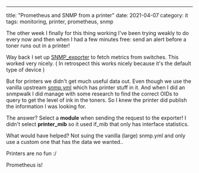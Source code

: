 ---
title: "Prometheus and SNMP from a printer"
date: 2021-04-07
category: it
tags: monitoring, printer, prometheus, snmp

The other week I finally for this thing working I've been trying weakly to do every now and then when I had a few minutes free: send an alert before a toner runs out in a printer!

Way back I set up [SNMP\_exporter](https://github.com/prometheus/snmp_exporter) to fetch metrics from switches. This worked very nicely. ( In retrospect this works nicely because it's the default type of device )

But for printers we didn't get much useful data out. Even though we use the vanilla upstream [snmp.yml](https://github.com/prometheus/snmp_exporter/blob/main/snmp.yml) which has printer stuff in it. And when I did an snmpwalk I did manage with some research to find the correct OIDs to query to get the level of ink in the toners. So I knew the printer did publish the information I was looking for.

The answer? Select a **module** when sending the request to the exporter! I didn't select **printer\_mib** so it used if\_mib that only has interface statistics.

What would have helped? Not suing the vanilla (large) snmp.yml and only use a custom one that has the data we wanted..

Printers are no fun :/

Prometheus is!
